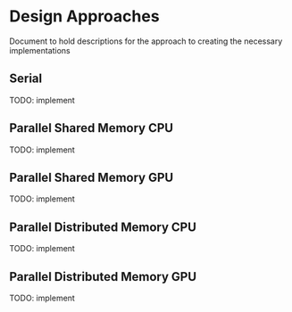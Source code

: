 # Design Approaches

Document to hold descriptions for the approach to creating the necessary implementations

## Serial

TODO: implement

## Parallel Shared Memory CPU

TODO: implement

## Parallel Shared Memory GPU

TODO: implement

## Parallel Distributed Memory CPU

TODO: implement

## Parallel Distributed Memory GPU

TODO: implement
